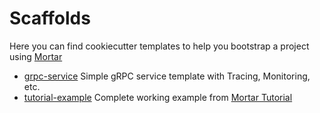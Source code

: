 # Scaffolds

Here you can find cookiecutter templates to help you bootstrap a project using [Mortar](https://github.com/go-masonry/mortar)

- [grpc-service](grpc-service) Simple gRPC service template with Tracing, Monitoring, etc.
- [tutorial-example](tutorial-example) Complete working example from [Mortar Tutorial](https://github.com/go-masonry/tutorial)
  